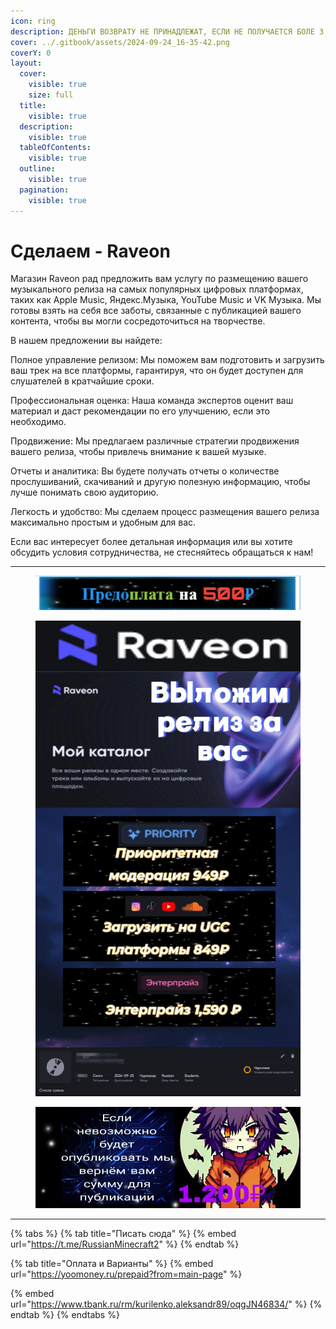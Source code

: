 ```yaml
---
icon: ring
description: ДЕНЬГИ ВОЗВРАТУ НЕ ПРИНАДЛЕЖАТ, ЕСЛИ НЕ ПОЛУЧАЕТСЯ БОЛЕ 3 - 6 РАЗ ОПУБЛИКОВАТЬ
cover: ../.gitbook/assets/2024-09-24_16-35-42.png
coverY: 0
layout:
  cover:
    visible: true
    size: full
  title:
    visible: true
  description:
    visible: true
  tableOfContents:
    visible: true
  outline:
    visible: true
  pagination:
    visible: true
---
```


# Сделаем - Raveon

Магазин Raveon рад предложить вам услугу по размещению вашего музыкального релиза на самых популярных цифровых платформах, таких как Apple Music, Яндекс.Музыка, YouTube Music и VK Музыка. Мы готовы взять на себя все заботы, связанные с публикацией вашего контента, чтобы вы могли сосредоточиться на творчестве.

В нашем предложении вы найдете:

Полное управление релизом: Мы поможем вам подготовить и загрузить ваш трек на все платформы, гарантируя, что он будет доступен для слушателей в кратчайшие сроки.

Профессиональная оценка: Наша команда экспертов оценит ваш материал и даст рекомендации по его улучшению, если это необходимо.

Продвижение: Мы предлагаем различные стратегии продвижения вашего релиза, чтобы привлечь внимание к вашей музыке.

Отчеты и аналитика: Вы будете получать отчеты о количестве прослушиваний, скачиваний и другую полезную информацию, чтобы лучше понимать свою аудиторию.

Легкость и удобство: Мы сделаем процесс размещения вашего релиза максимально простым и удобным для вас.

Если вас интересует более детальная информация или вы хотите обсудить условия сотрудничества, не стесняйтесь обращаться к нам!

***

<figure><img src="../.gitbook/assets/Untitled Project (1).jpg" alt=""><figcaption></figcaption></figure>

<figure><img src="../.gitbook/assets/Untitled Project (3).jpg" alt=""><figcaption></figcaption></figure>

<figure><img src="../.gitbook/assets/photo_2024-09-27_18-56-04.jpg" alt=""><figcaption></figcaption></figure>

***

{% tabs %}
{% tab title="Писать сюда" %}
{% embed url="https://t.me/RussianMinecraft2" %}
{% endtab %}

{% tab title="Оплата и Варианты" %}
{% embed url="https://yoomoney.ru/prepaid?from=main-page" %}

{% embed url="https://www.tbank.ru/rm/kurilenko.aleksandr89/oqgJN46834/" %}
{% endtab %}
{% endtabs %}

